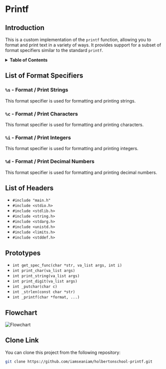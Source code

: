# Printf

## Introduction

This is a custom implementation of the `printf` function, allowing you to format and print text in a variety of ways. It provides support for a subset of format specifiers similar to the standard `printf`.

<details>
<summary><strong>Table of Contents</strong></summary>

- [List of Format Specifiers](#list-of-format-specifiers)
- [List of Headers](#list-of-headers)
- [Prototypes](#prototypes)
- [Flowchart](#flowchart)
- [Clone Link](#clone-link)
</details>

## List of Format Specifiers

### `%s` - Format / Print Strings

This format specifier is used for formatting and printing strings.

### `%c` - Format / Print Characters

This format specifier is used for formatting and printing characters.

### `%i` - Format / Print Integers

This format specifier is used for formatting and printing integers.

### `%d` - Format / Print Decimal Numbers

This format specifier is used for formatting and printing decimal numbers.

## List of Headers

- `#include "main.h"`
- `#include <stdio.h>`
- `#include <stdlib.h>`
- `#include <string.h>`
- `#include <stdarg.h>`
- `#include <unistd.h>`
- `#include <limits.h>`
- `#include <stddef.h>`

## Prototypes

- `int get_spec_func(char *str, va_list args, int i)`
- `int print_char(va_list args)`
- `int print_string(va_list args)`
- `int print_digit(va_list args)`
- `int _putchar(char c)`
- `int _strlen(const char *str)`
- `int _printf(char *format, ...)`

## Flowchart

![Flowchart](link_to_your_flowchart_image.png)

## Clone Link

You can clone this project from the following repository:

```sh
git clone https://github.com/iamseaniam/holbertonschool-printf.git

